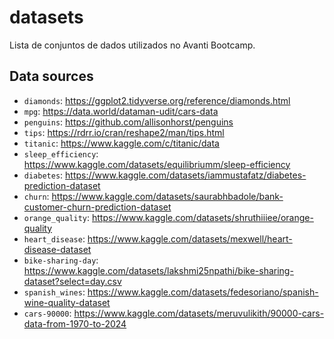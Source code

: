 # datasets
Lista de conjuntos de dados utilizados no Avanti Bootcamp.



## Data sources
- `diamonds`: https://ggplot2.tidyverse.org/reference/diamonds.html
- `mpg`: https://data.world/dataman-udit/cars-data
- `penguins`: https://github.com/allisonhorst/penguins
- `tips`: https://rdrr.io/cran/reshape2/man/tips.html
- `titanic`: https://www.kaggle.com/c/titanic/data
- `sleep_efficiency`: https://www.kaggle.com/datasets/equilibriumm/sleep-efficiency
- `diabetes`: https://www.kaggle.com/datasets/iammustafatz/diabetes-prediction-dataset
- `churn`: https://www.kaggle.com/datasets/saurabhbadole/bank-customer-churn-prediction-dataset
- `orange_quality`: https://www.kaggle.com/datasets/shruthiiiee/orange-quality
- `heart_disease`: https://www.kaggle.com/datasets/mexwell/heart-disease-dataset
- `bike-sharing-day`: https://www.kaggle.com/datasets/lakshmi25npathi/bike-sharing-dataset?select=day.csv
- `spanish_wines`: https://www.kaggle.com/datasets/fedesoriano/spanish-wine-quality-dataset
- `cars-90000`: https://www.kaggle.com/datasets/meruvulikith/90000-cars-data-from-1970-to-2024
